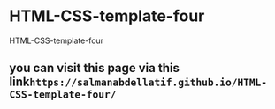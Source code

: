 # HTML-CSS-template-four
HTML-CSS-template-four
## you can visit this page via this link`https://salmanabdellatif.github.io/HTML-CSS-template-four/`
